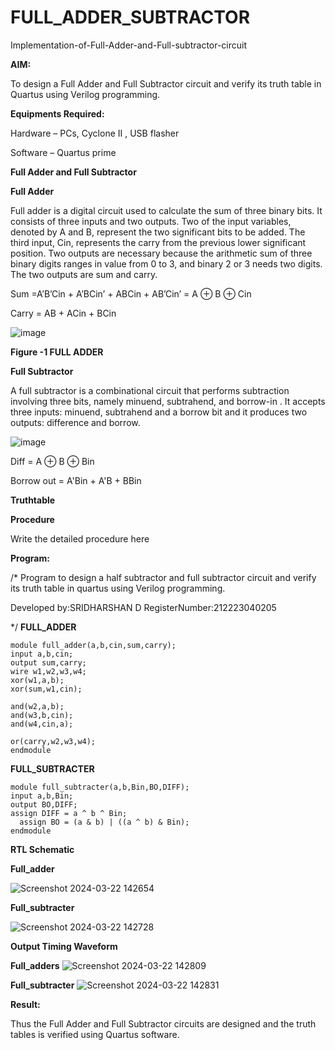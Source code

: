 # FULL_ADDER_SUBTRACTOR

Implementation-of-Full-Adder-and-Full-subtractor-circuit

**AIM:**

To design a Full Adder and Full Subtractor circuit and verify its truth table in Quartus using Verilog programming.

**Equipments Required:**

Hardware – PCs, Cyclone II , USB flasher

Software – Quartus prime

**Full Adder and Full Subtractor**

**Full Adder**

Full adder is a digital circuit used to calculate the sum of three binary bits. It consists of three inputs and two outputs. Two of the input variables, denoted by A and B, represent the two significant bits to be added. The third input, Cin, represents the carry from the previous lower significant position. Two outputs are necessary because the arithmetic sum of three binary digits ranges in value from 0 to 3, and binary 2 or 3 needs two digits. The two outputs are sum and carry.

Sum =A’B’Cin + A’BCin’ + ABCin + AB’Cin’ = A ⊕ B ⊕ Cin 

Carry = AB + ACin + BCin

![image](https://github.com/naavaneetha/FULL_ADDER_SUBTRACTOR/assets/154305477/0f30ba51-5ffb-4198-845f-18e054f675e7)

**Figure -1 FULL ADDER**

**Full Subtractor**

A full subtractor is a combinational circuit that performs subtraction involving three bits, namely minuend, subtrahend, and borrow-in . It accepts three inputs: minuend, subtrahend and a borrow bit and it produces two outputs: difference and borrow.

![image](https://github.com/naavaneetha/FULL_ADDER_SUBTRACTOR/assets/154305477/02b24f51-ab51-4304-9ad6-7b81ffc1ead5)

Diff = A ⊕ B ⊕ Bin 

Borrow out = A'Bin + A'B + BBin

**Truthtable**

**Procedure**

Write the detailed procedure here

**Program:**

/* Program to design a half subtractor and full subtractor circuit and verify its truth table in quartus using Verilog programming. 

Developed by:SRIDHARSHAN D
RegisterNumber:212223040205

*/
**FULL_ADDER**
```
module full_adder(a,b,cin,sum,carry);
input a,b,cin;
output sum,carry;
wire w1,w2,w3,w4;       
xor(w1,a,b);
xor(sum,w1,cin);        

and(w2,a,b);
and(w3,b,cin);
and(w4,cin,a);

or(carry,w2,w3,w4);
endmodule
```
**FULL_SUBTRACTER**
```
module full_subtracter(a,b,Bin,BO,DIFF);
input a,b,Bin;
output BO,DIFF;
assign DIFF = a ^ b ^ Bin;
  assign BO = (a & b) | ((a ^ b) & Bin);
endmodule
```



**RTL Schematic**

**Full_adder**

![Screenshot 2024-03-22 142654](https://github.com/NithishR15/FULL_ADDER_SUBTRACTOR/assets/144870685/531c0576-f164-4696-a508-4e0eba85bf1b)

**Full_subtracter**

![Screenshot 2024-03-22 142728](https://github.com/NithishR15/FULL_ADDER_SUBTRACTOR/assets/144870685/3f4a33bc-5ff8-4fcf-b158-f638f05f7ba1)



**Output Timing Waveform**

**Full_adders**
![Screenshot 2024-03-22 142809](https://github.com/NithishR15/FULL_ADDER_SUBTRACTOR/assets/144870685/2609c497-11c4-4dc1-ac24-c7cac9b5f195)

**Full_subtracter**
![Screenshot 2024-03-22 142831](https://github.com/NithishR15/FULL_ADDER_SUBTRACTOR/assets/144870685/d805516f-d677-429b-a036-1bfb387d956f)




**Result:**

Thus the Full Adder and Full Subtractor circuits are designed and the truth tables is verified using Quartus software.



